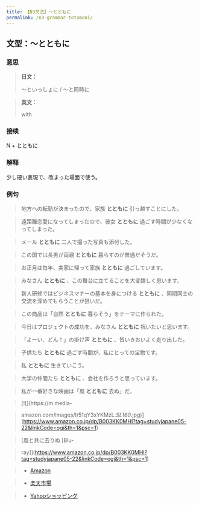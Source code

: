 ```yaml
---
title: 【N3文法】〜とともに
permalink: /n3-grammar-totomoni/
---
```


## 文型：〜とともに

### 意思

> **日文：**
> 
> 〜といっしょに / 〜と同時に


> **英文：**
> 
> with


### 接续

N + とともに

### 解释

少し硬い表現で、改まった場面で使う。

### 例句

> 地方への転勤が決まったので、家族 **とともに** 引っ越すことにした。

> 遠距離恋愛になってしまったので、彼女 **とともに** 過ごす時間が少なくなってしまった。

> メール **とともに** 二人で撮った写真も添付した。

> この国では長男が両親 **とともに** 暮らすのが普通だそうだ。

> お正月は毎年、実家に帰って家族 **とともに** 過ごしています。

> みなさん **とともに** 、この舞台に立てることを大変嬉しく思います。

> 新人研修ではビジネスマナーの基本を身につける **とともに** 、同期同士の交流を深めてもらうことが狙いだ。

> この商品は「自然 **とともに** 暮らそう」をテーマに作られた。

> 今日はプロジェクトの成功を、みなさん **とともに** 祝いたいと思います。

> 「よーい、どん！」の掛け声 **とともに** 、皆いきおいよく走り出した。

> 子供たち **とともに** 過ごす時間が、私にとっての宝物です。

> 私 **とともに** 生きていこう。

> 大学の仲間たち **とともに** 、会社を作ろうと思っています。

> 私が一番好きな映画は「風 **とともに** 去ぬ」だ。

> [![](https://m.media-

> amazon.com/images/I/51qY3xYKMzL._SL160_.jpg)](https://www.amazon.co.jp/dp/B003KK0MHI?tag=studyjapane05-22&linkCode=ogi&th=1&psc=1)

> [風と共に去りぬ [Blu-

> ray]](https://www.amazon.co.jp/dp/B003KK0MHI?tag=studyjapane05-22&linkCode=ogi&th=1&psc=1)

> * [Amazon](https://www.amazon.co.jp/dp/B003KK0MHI?tag=studyjapane05-22&linkCode=ogi&th=1&psc=1)

> * [楽天市場](https://hb.afl.rakuten.co.jp/hgc/16781883.64066d33.16781884.4f333982/Rinker_o_20190220085742?pc=https%3A%2F%2Fsearch.rakuten.co.jp%2Fsearch%2Fmall%2F%25E9%25A2%25A8%25E3%2581%25A8%25E3%2581%25A8%25E3%2582%2582%25E3%2581%25AB%25E5%258E%25BB%25E3%2582%258A%25E3%2581%25AC%2F%3Ff%3D1%26grp%3Dproduct&m=https%3A%2F%2Fsearch.rakuten.co.jp%2Fsearch%2Fmall%2F%25E9%25A2%25A8%25E3%2581%25A8%25E3%2581%25A8%25E3%2582%2582%25E3%2581%25AB%25E5%258E%25BB%25E3%2582%258A%25E3%2581%25AC%2F%3Ff%3D1%26grp%3Dproduct)

> * [Yahooショッピング](https://shopping.yahoo.co.jp/search?p=%E9%A2%A8%E3%81%A8%E3%81%A8%E3%82%82%E3%81%AB%E5%8E%BB%E3%82%8A%E3%81%AC)

